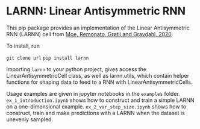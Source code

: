 # LARNN: Linear Antisymmetric RNN

This pip package provides an implementation of the Linear Antisymmetric RNN (LARNN) cell from [Moe, Remonato, Grøtli and Gravdahl, 2020](http://proceedings.mlr.press/v120/moe20a.html). 

To install, run 

`git clone url` 
`pip install larnn` 


Importing `larnn` to your python project, gives access the LinearAntisymmetricCell class, as well as larnn.utils, which contain helper functions for shaping data to feed to a RNN with LinearAntisymmetricCells.

Usage examples are given in jupyter notebooks in the `examples` folder. `ex_1_introduction.ipynb` shows how to construct and train a simple LARNN on a one-dimensional example. `ex_2_var_step_size.ipynb` shows how to construct, train and make predictions with a LARNN when the dataset is unevenly sampled.